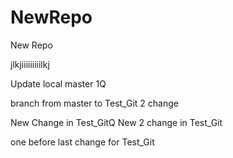 # NewRepo
New Repo


jlkjiiiiiiiiilkj

Update local master 1Q

branch from master to Test_Git 2 change





New Change in Test_GitQ
New 2 change in Test_Git

one before last change for Test_Git
